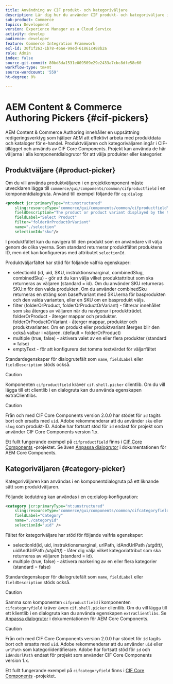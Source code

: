 ```yaml
---
title: Användning av CIF produkt- och kategoriväljare
description: Lär dig hur du använder CIF produkt- och kategoriväljare i dina e-handelskomponenter för att hjälpa författare och marknadsförare att arbeta effektivt med e-handelsprodukter och katalogdata.
sub-product: Commerce
topics: Development
version: Experience Manager as a Cloud Service
activity: develop
audience: developer
feature: Commerce Integration Framework
exl-id: 30f1f263-1b78-46ae-99ed-61861c488b2a
role: Admin
index: false
source-git-commit: 80bd8da1531e009509e29e2433a7cbc8dfe58e60
workflow-type: tm+mt
source-wordcount: '559'
ht-degree: 0%

---
```



# AEM Content &amp; Commerce Authoring Pickers {#cif-pickers}

AEM Content &amp; Commerce Authoring innehåller en uppsättning redigeringsverktyg som hjälper AEM att effektivt arbeta med produktdata och kataloger för e-handel. Produktväljaren och kategoriväljaren ingår i CIF-tillägget och används av CIF Core Components. Projekt kan använda de här väljarna i alla komponentdialogrutor för att välja produkter eller kategorier.

## Produktväljare {#product-picker}

Om du vill använda produktväljaren i en projektkomponent måste utvecklaren lägga till `commerce/gui/components/common/cifproductfield` i en komponentdialogruta. Använd till exempel följande för `cq:dialog`:

```xml
<product jcr:primaryType="nt:unstructured"
    sling:resourceType="commerce/gui/components/common/cifproductfield"
    fieldDescription="The product or product variant displayed by the teaser"
    fieldLabel="Select Product"
    filter="folderOrProductOrVariant"
    name="./selection"
    selectionId="sku"/>
```

I produktfältet kan du navigera till den produkt som en användare vill välja genom de olika vyerna. Som standard returnerar produktfältet produktens ID, men det kan konfigureras med attributet `selectionId`.

Produktväljarfältet har stöd för följande valfria egenskaper:

- selectionId (id, uid, SKU, instruktionsmarginal, combinedSlug, combinedSku) - gör att du kan välja vilket produktattribut som ska returneras av väljaren (standard = id). Om du använder SKU returneras SKU:n för den valda produkten. Om du använder combinedSku returneras en sträng som base#variant med SKU:erna för basprodukten och den valda varianten, eller en SKU om en basprodukt väljs.
- filter (folderOrProduct, folderOrProductOrVariant) - filtrerar innehållet som ska återges av väljaren när du navigerar i produktträdet. folderOrProduct - återger mappar och produkter. folderOrProductOrVariant - återger mappar, produkter och produktvarianter. Om en produkt eller produktvariant återges blir den också valbar i väljaren. (default = folderOrProduct)
- multiple (true, false) - aktivera valet av en eller flera produkter (standard = false)
- emptyText - för att konfigurera det tomma textvärdet för väljarfältet

Standardegenskaper för dialogrutefält som `name`, `fieldLabel` eller `fieldDescription` stöds också.

>[!CAUTION]
>
>Komponenten `cifproductfield` kräver `cif.shell.picker` clientlib. Om du vill lägga till ett clientlib i en dialogruta kan du använda egenskapen extraClientlibs.

>[!CAUTION]
>
>Från och med CIF Core Components version 2.0.0 har stödet för `id` tagits bort och ersatts med `uid`. Adobe rekommenderar att du använder `sku` eller `slug` som produkt-ID. Adobe har fortsatt stöd för `id` endast för projekt som använder CIF Core Components version 1.x.

Ett fullt fungerande exempel på `cifproductfield` finns i [CIF Core Components](https://github.com/adobe/aem-core-cif-components/blob/master/ui.apps/src/main/content/jcr_root/apps/core/cif/components/commerce/productteaser/v1/productteaser/_cq_dialog/.content.xml) -projektet. Se även [Anpassa dialogrutor](https://experienceleague.adobe.com/docs/experience-manager-core-components/using/developing/customizing.html#customizing-dialogs) i dokumentationen för AEM Core Components.

## Kategoriväljaren {#category-picker}

Kategoriväljaren kan användas i en komponentdialogruta på ett liknande sätt som produktväljaren.

Följande kodutdrag kan användas i en cq:dialog-konfiguration:

```xml
<category jcr:primaryType="nt:unstructured" 
    sling:resourceType="commerce/gui/components/common/cifcategoryfield" 
    fieldLabel="Category" 
    name="./categoryId" 
    selectionId="uid" />
```

Fältet för kategoriväljare har stöd för följande valfria egenskaper:

- selectionId(id, uid, instruktionsmarginal, urlPath, idAndUrlPath _(utgått)_, uidAndUrlPath _(utgått)_) - låter dig välja vilket kategoriattribut som ska returneras av väljaren (standard = id).
- multiple (true, false) - aktivera markering av en eller flera kategorier (standard = false)

Standardegenskaper för dialogrutefält som `name`, `fieldLabel` eller `fieldDescription` stöds också.

>[!CAUTION]
>
>Samma som komponenten `cifproductfield` i komponenten `cifcategoryfield` kräver även `cif.shell.picker` clientlib. Om du vill lägga till ett klientlib i en dialogruta kan du använda egenskapen `extraClientlibs`. Se [Anpassa dialogrutor](https://experienceleague.adobe.com/docs/experience-manager-core-components/using/developing/customizing.html#customizing-dialogs) i dokumentationen för AEM Core Components.

>[!CAUTION]
>
>Från och med CIF Core Components version 2.0.0 har stödet för `id` tagits bort och ersatts med `uid`. Adobe rekommenderar att du använder `uid` eller `urlPath` som kategoriidentifierare. Adobe har fortsatt stöd för `id` och `idAndUrlPath` endast för projekt som använder CIF Core Components version 1.x.

Ett fullt fungerande exempel på `cifcategoryfield` finns i [CIF Core Components](https://github.com/adobe/aem-core-cif-components/blob/master/ui.apps/src/main/content/jcr_root/apps/core/cif/components/commerce/featuredcategorylist/v1/featuredcategorylist/_cq_dialog/.content.xml) -projektet.
